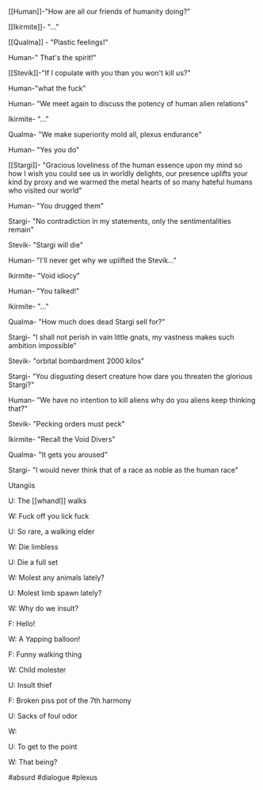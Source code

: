 
[[Human]]-"How are all our friends of humanity doing?"

[[Ikirmite]]- "..."

[[Qualma]] - "Plastic feelings!"

Human-" That's the spirit!"

[[Stevik]]-"If I copulate with you than you won't kill us?"

Human-"what the fuck"

Human- "We meet again to discuss the potency of human alien relations"

Ikirmite- "..."

Qualma- "We make superiority mold all, plexus endurance"

Human- "Yes you do"

[[Stargi]]- "Gracious loveliness of the human essence upon my mind so how I wish you could see us in worldly delights, our presence uplifts your kind by proxy and we warmed the metal hearts of so many hateful humans who visited our world"

Human- "You drugged them"

Stargi- "No contradiction in my statements, only the sentimentalities remain"

Stevik- "Stargi will die"

Human- "I'll never get why we uplifted the Stevik..."

Ikirmite- "Void idiocy"

Human- "You talked!"

Ikirmite- "..."

Qualma- "How much does dead Stargi sell for?"

Stargi- "I shall not perish in vain little gnats, my vastness makes such ambition impossible"

Stevik- "orbital bombardment 2000 kilos"

Stargi- "You disgusting desert creature how dare you threaten the glorious Stargi?"

Human- "We have no intention to kill aliens why do you aliens keep thinking that?"

Stevik- "Pecking orders must peck"

Ikirmite- "Recall the Void Divers"

Qualma- "It gets you aroused"

Stargi- "I would never think that of a race as noble as the human race"


Utangiis

U: The [[whandl]] walks

W: Fuck off you lick fuck

U: So rare, a walking elder

W: Die limbless

U: Die a full set

W: Molest any animals lately?

U: Molest limb spawn lately?

W: Why do we insult?

F: Hello!

W: A Yapping balloon!

F: Funny walking thing

W: Child molester

U: Insult thief

F: Broken piss pot of the 7th harmony

U: Sacks of foul odor

W:

U: To get to the point

W: That being?

#absurd 
#dialogue 
#plexus 
